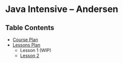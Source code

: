 # Java Intensive – Andersen

## Table Contents

* [Course Plan](./course-plan.md)
* [Lessons Plan](./skeleton.md)
    * Lesson 1 (WIP)
    * [Lesson 2](./s1e2/README.md)
